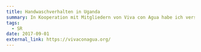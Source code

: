 ```yaml
---
title: Handwaschverhalten in Uganda
summary: In Kooperation mit Mitgliedern von Viva con Agua habe ich versucht ein Tool zur Verhaltensänderung ([Football 4 Wash](https://vivaconagua.at/uganda/)) um weitere Erkenntnisse aus der psychologischen Forschung zu erweitern. Ziel war es, dass Handwaschverhalten von Grundschulkindern in Uganda zu fördern. In den 10 Tagen nach der Intervention konnte Handwaschverhalten um etwa 1.5x Hände waschen pro Tag gesteigert werden und in bestimmten Situationen (z.B. vor dem Essen) erhöht werden.
tags:
  - SR
date: 2017-09-01
external_link: https://vivaconagua.org/
---
```

